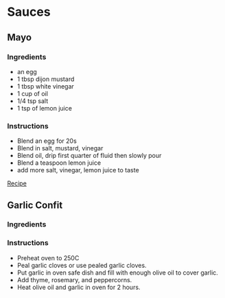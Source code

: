 # Sauces

## Mayo

### Ingredients

- an egg
- 1 tbsp dijon mustard
- 1 tbsp white vinegar
- 1 cup of oil
- 1/4 tsp salt
- 1 tsp of lemon juice

### Instructions

- Blend an egg for 20s
- Blend in salt, mustard, vinegar
- Blend oil, drip first quarter of fluid then slowly pour
- Blend a teaspoon lemon juice
- add more salt, vinegar, lemon juice to taste

[Recipe](https://www.inspiredtaste.net/25943/homemade-mayonnaise-recipe/)

## Garlic Confit

### Ingredients

### Instructions

- Preheat oven to 250C
- Peal garlic cloves or use pealed garlic cloves.
- Put garlic in oven safe dish and fill with enough olive oil to cover garlic.
- Add thyme, rosemary, and peppercorns.
- Heat olive oil and garlic in oven for 2 hours.
